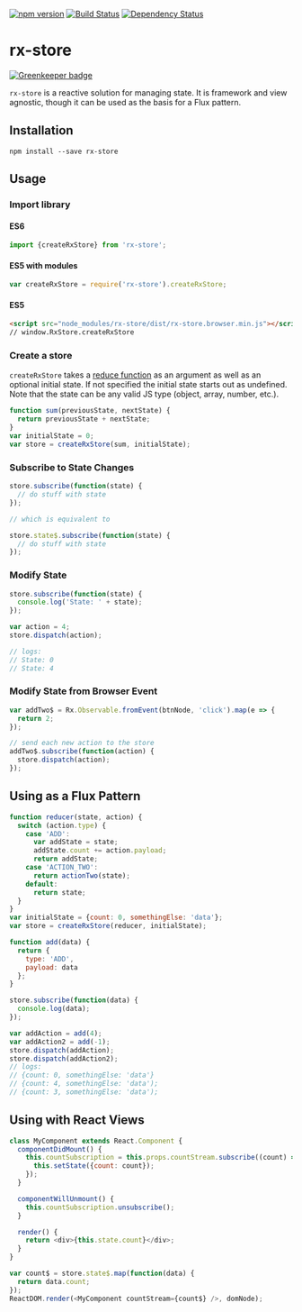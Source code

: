 [![npm version](https://badge.fury.io/js/rx-store.svg)](http://badge.fury.io/js/rx-store)
[![Build Status](https://secure.travis-ci.org/jdlehman/rx-store.svg?branch=master)](http://travis-ci.org/jdlehman/rx-store)
[![Dependency Status](https://david-dm.org/jdlehman/rx-store.svg)](https://david-dm.org/jdlehman/rx-store)

# rx-store

[![Greenkeeper badge](https://badges.greenkeeper.io/jdlehman/rx-store.svg)](https://greenkeeper.io/)

`rx-store` is a reactive solution for managing state. It is framework and view agnostic, though it can be used as the basis for a Flux pattern.

## Installation

`npm install --save rx-store`

## Usage

### Import library

#### ES6

```js
import {createRxStore} from 'rx-store';
```

#### ES5 with modules

```js
var createRxStore = require('rx-store').createRxStore;
```

#### ES5

```html
<script src="node_modules/rx-store/dist/rx-store.browser.min.js"></script>
// window.RxStore.createRxStore
```

### Create a store

`createRxStore` takes a [reduce function](https://developer.mozilla.org/en-US/docs/Web/JavaScript/Reference/Global_Objects/Array/Reduce) as an argument as well as an optional initial state. If not specified the initial state starts out as undefined. Note that the state can be any valid JS type (object, array, number, etc.).

```js
function sum(previousState, nextState) {
  return previousState + nextState;
}
var initialState = 0;
var store = createRxStore(sum, initialState);
```

### Subscribe to State Changes

```js
store.subscribe(function(state) {
  // do stuff with state
});

// which is equivalent to

store.state$.subscribe(function(state) {
  // do stuff with state
});
```

### Modify State

```js
store.subscribe(function(state) {
  console.log('State: ' + state);
});

var action = 4;
store.dispatch(action);

// logs:
// State: 0
// State: 4
```

### Modify State from Browser Event

```js
var addTwo$ = Rx.Observable.fromEvent(btnNode, 'click').map(e => {
  return 2;
});

// send each new action to the store
addTwo$.subscribe(function(action) {
  store.dispatch(action);
});
```

## Using as a Flux Pattern

```js
function reducer(state, action) {
  switch (action.type) {
    case 'ADD':
      var addState = state;
      addState.count += action.payload;
      return addState;
    case 'ACTION_TWO':
      return actionTwo(state);
    default:
      return state;
  }
}
var initialState = {count: 0, somethingElse: 'data'};
var store = createRxStore(reducer, initialState);

function add(data) {
  return {
    type: 'ADD',
    payload: data
  };
}

store.subscribe(function(data) {
  console.log(data);
});

var addAction = add(4);
var addAction2 = add(-1);
store.dispatch(addAction);
store.dispatch(addAction2);
// logs:
// {count: 0, somethingElse: 'data'}
// {count: 4, somethingElse: 'data');
// {count: 3, somethingElse: 'data');
```

## Using with React Views

```js
class MyComponent extends React.Component {
  componentDidMount() {
    this.countSubscription = this.props.countStream.subscribe((count) => {
      this.setState({count: count});
    });
  }

  componentWillUnmount() {
    this.countSubscription.unsubscribe();
  }

  render() {
    return <div>{this.state.count}</div>;
  }
}

var count$ = store.state$.map(function(data) {
  return data.count;
});
ReactDOM.render(<MyComponent countStream={count$} />, domNode);
```

